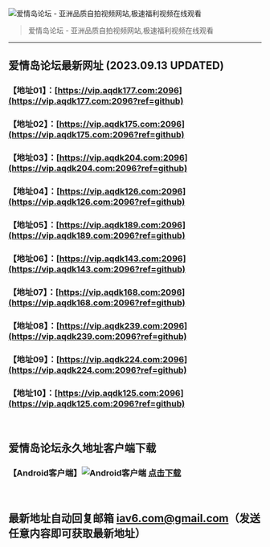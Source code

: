 ![爱情岛论坛 - 亚洲品质自拍视频网站,极速福利视频在线观看](http://ww1.sinaimg.cn/large/007drMcOgy1g5i6x3ua0xj30eg0393yo.jpg)
> 爱情岛论坛 - 亚洲品质自拍视频网站,极速福利视频在线观看

---

## 爱情岛论坛最新网址 (2023.09.13 UPDATED)
### 【地址01】：[https://vip.aqdk177.com:2096](https://vip.aqdk177.com:2096?ref=github)
### 【地址02】：[https://vip.aqdk175.com:2096](https://vip.aqdk175.com:2096?ref=github)
### 【地址03】：[https://vip.aqdk204.com:2096](https://vip.aqdk204.com:2096?ref=github)
### 【地址04】：[https://vip.aqdk126.com:2096](https://vip.aqdk126.com:2096?ref=github)
### 【地址05】：[https://vip.aqdk189.com:2096](https://vip.aqdk189.com:2096?ref=github)
### 【地址06】：[https://vip.aqdk143.com:2096](https://vip.aqdk143.com:2096?ref=github)
### 【地址07】：[https://vip.aqdk168.com:2096](https://vip.aqdk168.com:2096?ref=github)
### 【地址08】：[https://vip.aqdk239.com:2096](https://vip.aqdk239.com:2096?ref=github)
### 【地址09】：[https://vip.aqdk224.com:2096](https://vip.aqdk224.com:2096?ref=github)
### 【地址10】：[https://vip.aqdk125.com:2096](https://vip.aqdk125.com:2096?ref=github)
<br>

## 爱情岛论坛永久地址客户端下载
### 【Android客户端】![Android客户端](https://ww1.sinaimg.cn/large/007drMcOgy1fzljgv278jj300f00ia9t.jpg) [点击下载](https://app.aqdlt.app/v1/aqdlt_android_0828.apk)

<br>

## 最新地址自动回复邮箱 [iav6.com@gmail.com](mailto:iav6.com@gmail.com)（发送任意内容即可获取最新地址）
